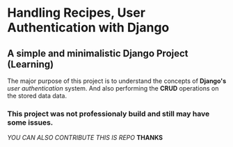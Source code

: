 # Handling Recipes, User Authentication with Django
## A simple and minimalistic Django Project (Learning)

The major purpose of this project is to understand the concepts of **Django's** *user authentication* system.
And also performing the **CRUD** operations on the stored data data.

### This project was not professionaly build and still may have some issues.
*YOU CAN ALSO CONTRIBUTE THIS IS REPO*
**THANKS**